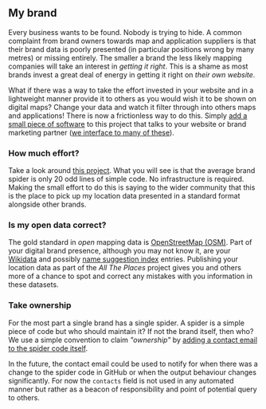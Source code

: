 ## My brand

Every business wants to be found. Nobody is trying to hide.
A common complaint from brand owners towards map and application
suppliers is that their brand data is poorly presented
(in particular positions wrong by many metres) or missing entirely.
The smaller a brand the less likely mapping companies will
take an interest in *getting it right*. This is a
shame as most brands invest a great deal of energy in getting
it right on *their own website*.

What if there was a way to take the effort invested in
your website and in a lightweight manner provide it to others
as you would wish it to be shown on digital maps? Change your data
and watch it filter through into others maps and applications!
There is now a frictionless way to do this. Simply [add a small piece
of software](../README.md#contributing-code) to this project that talks to your website or brand
marketing partner ([we interface to many of these](../locations/storefinders/README.md)).

### How much effort?

Take a look around [this project](../locations/spiders). What you will see is that the average
brand spider is only 20 odd lines of simple code. No infrastructure is required.
Making the small effort to do this is saying to the wider community that this
is the place to pick up my location data presented in a standard format alongside
other brands.

### Is my open data correct?

The gold standard in _open_ mapping data is
[OpenStreetMap (OSM)](https://www.openstreetmap.org/#map=4/49.43/12.87).
Part of your digital brand presence, although you may not know it, are your
[Wikidata](../docs/WIKIDATA.md#wikidata) and possibly
[name suggestion index](../docs/WIKIDATA.md#name-suggestion-index--nsi-) entries.
Publishing your location data as part of the _All The Places_ project gives you
and others more of a chance to spot and correct any mistakes
with you information in these datasets.

### Take ownership

For the most part a single brand has a single spider. A spider is a simple piece
of code but who should maintain it? If not the brand itself, then who?
We use a simple convention to claim _"ownership"_ by [adding a contact email
to the spider code itself](https://github.com/alltheplaces/alltheplaces/blob/master/locations/spiders/tomtom.py#L7).

In the future, the contact email could be used to notify for when there was a change to
the spider code in GitHub or when the output behaviour changes significantly.
For now the `contacts` field is not used in any automated manner but rather as a beacon
of responsibility and point of potential query to others.

